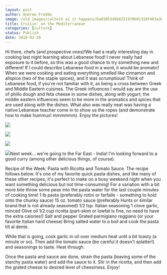```yaml
---
layout: post
author: Andrew Freddo
image: /old_images/caltech_as_it_happens/6a0105349b8251970b01310f403a36970c.jpg
title: Cruisin' on the Mediterranean
categories: [culture]
status: Publish
date: 2010-02-26
---
```


Hi there, chefs (and prospective ones)!We had a really interesting day in cooking last night learning about Lebanese food! I never really had exposure to it before, so this was a good chance to try something new and different! If I could describe Lebanese food in a word, it would be aromatic! When we were cooking and eating everything smelled like cinnamon and allspice (two of the staple spices), and it was scrumptious!
Think of Lebanese food, if you're not familiar with it, as being a cross between Greek and Middle Eastern cuisines. The Greek influences I would say are the use of phillo dough and feta cheese in some dishes, along with yogurt; the middle eastern influences seem to be more in the aromatics and spices that are used along with the dishes. What also was really neat was having a native Lebanese teacher come in to show us the ropes (and demonstrate how to make hummus! mmmmmm). Enjoy the pictures!


![](/old_images/caltech_as_it_happens/6a0105349b8251970b01310f403af8970c.jpg)

![](/old_images/caltech_as_it_happens/6a0105349b8251970b01310f403cd9970c.jpg)

![](/old_images/caltech_as_it_happens/6a0105349b8251970b0120a8d972b0970b.jpg)

![](/old_images/caltech_as_it_happens/6a0105349b8251970b01310f403f75970c.jpg)Next week... we're going to the Far East - India! I'm looking forward to a good curry (among other delicious things, of course).

Recipe of the Week: Pasta with Ricotta and Tomato Sauce. The recipe follows below. It's one of my favorite quick pasta dishes, and like many of these other recipes, it's perfect to make on a busy weekend night when you want something delicious but not time-consuming! For a variation with a bit more bite throw some peas into the pasta water for the last couple minutes of cooking time!
1 lb pasta (preferably rotini or farfalle - something to hold onto the chunky sauce)
15 oz. tomato sauce (preferably Hunts or similar brand that is not already seasoned)
1/2 tsp. Italian seasoning
1 clove garlic, minced
Olive oil
1/2 cup ricotta (part-skim or lowfat is fine, no need to have the extra calories!)
Salt and pepper
Grated parmigiano reggiano (or your favorite Italian hard cheese)
Bring salted water to a boil and cook the pasta till al dente.

While that is going, cook garlic in oil over medium heat until a bit toasty (a minute or so). Then add the tomato sauce (be careful it doesn't splatter!) and seasonings to taste. Heat through.

Once the pasta and sauce are done, strain the pasta (leaving some of the starchy pasta water) and add the sauce to it. Stir in the ricotta, and then add the grated cheese to desired level of cheesiness. Enjoy!
